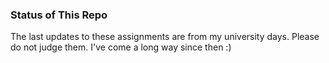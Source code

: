 ### Status of This Repo
The last updates to these assignments are from my university days. Please do not judge them. I've come a long way since then :)
